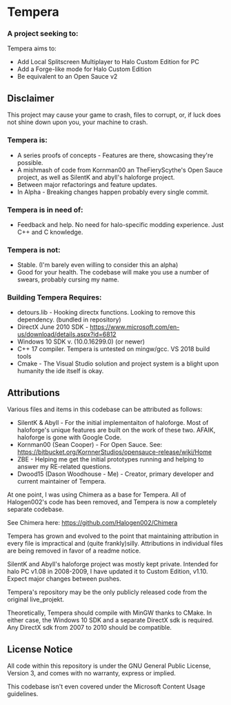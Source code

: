 # Tempera

### A project seeking to:
Tempera aims to:
  - Add Local Splitscreen Multiplayer to Halo Custom Edition for PC
  - Add a Forge-like mode for Halo Custom Edition
  - Be equivalent to an Open Sauce v2

## Disclaimer 

This project may cause your game to crash, files to corrupt, or, if luck does not shine down upon you, your machine to crash.

### Tempera is: 
  - A series proofs of concepts - Features are there, showcasing they're possible. 
  - A mishmash of code from Kornman00 an TheFieryScythe's Open Sauce project, as well as SilentK and abyll's haloforge project.
  - Between major refactorings and feature updates.
  - In Alpha - Breaking changes happen probably every single commit. 

### Tempera is in need of:
  -  Feedback and help. No need for halo-specific modding experience. Just C++ and C knowledge. 
  
### Tempera is not: 
  - Stable. (I'm barely even willing to consider this an alpha)
  - Good for your health. The codebase will make you use a number of swears, probably cursing my name.
  
### Building Tempera Requires:
  - detours.lib - Hooking directx functions. Looking to remove this dependency. (bundled in repository)
  - DirectX June 2010 SDK - https://www.microsoft.com/en-us/download/details.aspx?id=6812
  - Windows 10 SDK v. (10.0.16299.0) (or newer)
  - C++ 17 compiler. Tempera is untested on mingw/gcc. VS 2018 build tools
  - Cmake - The Visual Studio solution and project system is a blight upon humanity the ide itself is okay.
  
## Attributions
  
Various files and items in this codebase can be attributed as follows:

 *	SilentK & Abyll - For the initial implementaiton of haloforge. Most of haloforge's unique features are built on the work of these two. AFAIK, haloforge is gone with Google Code.
 *	Kornman00 (Sean Cooper) - For Open Sauce. See: https://bitbucket.org/KornnerStudios/opensauce-release/wiki/Home
 *  ZBE - Helping me get the initial prototypes running and helping to answer my RE-related questions.
 *	Dwood15 (Dason Woodhouse - Me) - Creator, primary developer and current maintainer of Tempera. 
  
At one point, I was using Chimera as a base for Tempera. All of Halogen002's code has been removed, and Tempera is now a completely separate codebase.

See Chimera here: https://github.com/Halogen002/Chimera

Tempera has grown and evolved to the point that maintaining attribution in every file is impractical and (quite frankly)silly. Attributions in individual files are being removed in favor of a readme notice.

SilentK and Abyll's haloforge project was mostly kept private. Intended for halo PC v1.08 in 2008-2009, I have updated it to Custom Edition, v1.10. Expect major changes between pushes.

Tempera's repository may be the only publicly released code from the original live_projekt.

Theoretically, Tempera should compile with MinGW thanks to CMake. In either case, the Windows 10 SDK and a separate DirectX sdk is required. Any DirectX sdk from 2007 to 2010 should be compatible. 

## License Notice

All code within this repository is under the GNU General Public License, Version 3, and comes with no warranty, express or implied.

This codebase isn't even covered under the Microsoft Content Usage guidelines.

